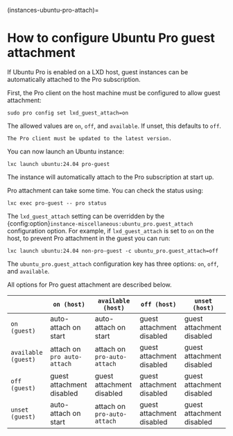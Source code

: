(instances-ubuntu-pro-attach)=
# How to configure Ubuntu Pro guest attachment

If Ubuntu Pro is enabled on a LXD host, guest instances can be automatically attached to the Pro subscription.

First, the Pro client on the host machine must be configured to allow guest attachment:

    sudo pro config set lxd_guest_attach=on


The allowed values are `on`, `off`, and `available`.
If unset, this defaults to `off`.

```{note}
The Pro client must be updated to the latest version.
```

You can now launch an Ubuntu instance:

    lxc launch ubuntu:24.04 pro-guest

The instance will automatically attach to the Pro subscription at start up.

Pro attachment can take some time.
You can check the status using:

    lxc exec pro-guest -- pro status

The `lxd_guest_attach` setting can be overridden by the {config:option}`instance-miscellaneous:ubuntu_pro.guest_attach` configuration option.
For example, if `lxd_guest_attach` is set to `on` on the host, to prevent Pro attachment in the guest you can run:

    lxc launch ubuntu:24.04 non-pro-guest -c ubuntu_pro.guest_attach=off

The `ubuntu_pro.guest_attach` configuration key has three options: `on`, `off`, and `available`.

All options for Pro guest attachment are described below.

|                     |         `on (host)`         |     `available (host)`      |        `off (host)`       |      `unset (host)`       |
| ------------------- | --------------------------- | --------------------------- | ------------------------- | ------------------------- |
|        `on (guest)` | auto-attach on start        |  auto-attach on start       | guest attachment disabled | guest attachment disabled |
| `available (guest)` | attach on `pro auto-attach` | attach on `pro-auto-attach` | guest attachment disabled | guest attachment disabled |
|       `off (guest)` | guest attachment disabled   | guest attachment disabled   | guest attachment disabled | guest attachment disabled |
|     `unset (guest)` | auto-attach on start        | attach on `pro-auto-attach` | guest attachment disabled | guest attachment disabled |
